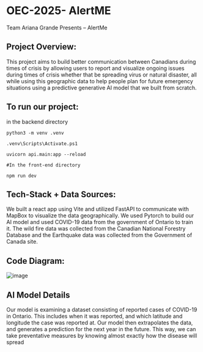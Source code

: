 # OEC-2025- AlertME
Team Ariana Grande Presents – AlertMe

## Project Overview:
This project aims to build better communication between Canadians during times of crisis by allowing users to report and visualize ongoing issues during times of crisis whether that be spreading virus or natural disaster, all while using this geographic data to help people plan for future emergency situations using a predictive generative AI model that we built from scratch.

## To run our project:
in the backend directory
```
python3 -m venv .venv

.venv\Scripts\Activate.ps1

uvicorn api.main:app --reload

#In the front-end directory

npm run dev
```

## Tech-Stack + Data Sources:
We built a react app using Vite and utilized FastAPI to communicate with MapBox to visualize the data geographically. We used Pytorch to build our AI model and used COVID-19 data from the government of Ontario to train it. The wild fire data was collected from the Canadian National Forestry Database and the Earthquake data was collected from the Government of Canada site.

## Code Diagram:
![image](https://github.com/user-attachments/assets/3daa1161-7c03-49b2-802f-931cb9d2def9)


## AI Model Details
Our model is examining a dataset consisting of reported cases of COVID-19 in Ontario. This includes when it was reported, and which latitude and longitude the case was reported at. Our model then extrapolates the data, and generates a prediction for the next year in the future. This way, we can take preventative measures by knowing almost exactly how the disease will spread
